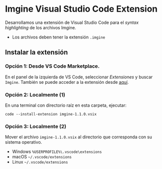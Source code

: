 # Imgine Visual Studio Code Extension

Desarrollamos una extensión de Visual Studio Code para el *syntax highlighting* de los archivos Imgine.

* Los archivos deben tener la extensión `.imgine`

## Instalar la extensión

### Opción 1: Desde VS Code Marketplace.

En el panel de la izquierda de VS Code, seleccionar *Extensiones* y buscar `Imgine`. También se puede acceder a la extensión desde [aquí](https://marketplace.visualstudio.com/items?itemName=alejofl.imgine).

### Opción 2: Localmente (1)

En una terminal con directorio raíz en esta carpeta, ejecutar:

```
code --install-extension imgine-1.1.0.vsix
```

### Opción 3: Localmente (2)

Mover el archivo `imgine-1.1.0.vsix` al directorio que corresponda con su sistema operativo.

* Windows `%USERPROFILE%\.vscode\extensions`
* macOS `~/.vscode/extensions`
* Linux `~/.vscode/extensions`
